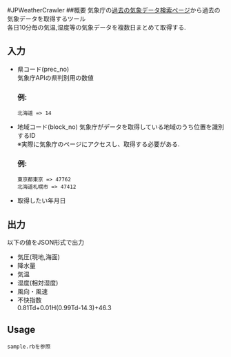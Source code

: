 #JPWeatherCrawler
##概要
気象庁の[過去の気象データ検索ページ](http://www.data.jma.go.jp/obd/stats/etrn/index.php)から過去の気象データを取得するツール  
各日10分毎の気温,湿度等の気象データを複数日まとめて取得する.  

## 入力
*   県コード(prec\_no)  
    気象庁APIの県判別用の数値  
    ### 例:  
        北海道 => 14  

*   地域コード(block\_no)
    気象庁がデータを取得している地域のうち位置を識別するID  
    ※実際に気象庁のページにアクセスし、取得する必要がある.  
    ### 例:  
        東京都東京 => 47762  
        北海道札幌市 => 47412  

*   取得したい年月日  

## 出力
以下の値をJSON形式で出力
*   気圧(現地,海面)
*    降水量
*    気温
*    湿度(相対湿度)
*    風向・風速
*    不快指数  
    0.81Td+0.01H(0.99Td-14.3)+46.3

## Usage
    sample.rbを参照

